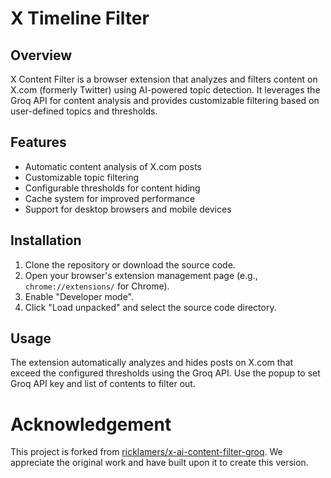 # X Timeline Filter

## Overview
X Content Filter is a browser extension that analyzes and filters content on X.com (formerly Twitter) using AI-powered topic detection. It leverages the Groq API for content analysis and provides customizable filtering based on user-defined topics and thresholds.

## Features
- Automatic content analysis of X.com posts
- Customizable topic filtering
- Configurable thresholds for content hiding
- Cache system for improved performance
- Support for desktop browsers and mobile devices

## Installation
1. Clone the repository or download the source code.
2. Open your browser's extension management page (e.g., `chrome://extensions/` for Chrome).
3. Enable "Developer mode".
4. Click "Load unpacked" and select the source code directory.

## Usage
The extension automatically analyzes and hides posts on X.com that exceed the configured thresholds using the Groq API. Use the popup to set Groq API key and list of contents to filter out.

# Acknowledgement
This project is forked from [ricklamers/x-ai-content-filter-groq](https://github.com/ricklamers/x-ai-content-filter-groq). We appreciate the original work and have built upon it to create this version.

